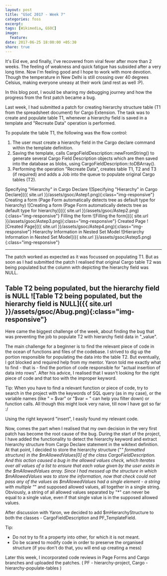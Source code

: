 ```yaml
---
layout: post
title: "GSoC 2017 - Week 7"
categories: foss
excerpt:
tags: [Wikimedia, GSOC]
image:
  feature:
date: 2017-06-25 18:00:00 +05:30
share: true
---
```

It's Eid eve, and finally, I've recovered from viral fever after more than 2 weeks. The feeling of weakness and quick fatigue has subsided after a very long time. Now I'm feeling good and I hope to work with more devotion. Though the temperature in New Delhi is still crossing over 40 degrees Celsius, making everyone uneasy at their work (and rest as well :P).

In this blog post, I would be sharing my debugging journey and how the progress from the first patch became a bug.

Last week, I had submitted a patch for creating hierarchy structure table (T1 from the spreadsheet document) for Cargo Extension. The task was to create and populate table T1, whenever a hierarchy field is saved in a template and "Recreate Data" operation is performed.

To populate the table T1, the following was the flow control:
1. The user must create a hierarchy field in the Cargo declare command within the template definition.
2. Saving the template, calls CargoFieldDescription::newFromString() to generate several Cargo Field Description objects which are then saved into the database as blobs, using CargoFieldDescription::toDBArray().
3. Performing the operation "Recreate Data", creates table T1, T2 and T3 (if required) and adds a Job into the queue to populate original Cargo tables (T2).

Specifying "Hierarchy" in Cargo Declare
![Specifying "Hierarchy" in Cargo Declare]({{ site.url }}/assets/gsoc/Astep1.png){:class="img-responsive"}
Creating a form (Page Form automatically detects tree as default type for hierarchy)
![Creating a form (Page Form automatically detects tree as default type for hierarchy)]({{ site.url }}/assets/gsoc/Astep2.png){:class="img-responsive"}
Filling the form
![Filling the form]({{ site.url }}/assets/gsoc/Astep3.png){:class="img-responsive"}
Created Page
![Created Page]({{ site.url }}/assets/gsoc/Astep4.png){:class="img-responsive"}
Hierarchy Information in Nested Set Model
![Hierarchy Information in Nested Set Model]({{ site.url }}/assets/gsoc/Astep5.png){:class="img-responsive"}

---
The patch worked as expected as it was focussed on populating T1. But as soon as I had submitted the patch I realised that original Cargo table T2 was being populated but the column with depicting the hierarchy field was NULL. 

Table T2 being populated, but the hierarchy field is NULL
![Table T2 being populated, but the hierarchy field is NULL]({{ site.url }}/assets/gsoc/Abug.png){:class="img-responsive"}
---

Here came the biggest challenge of the week, about finding the bug that was preventing the job to populate T2 with hierarchy field data in "_value".

The main challenge for a beginner is to find the relevant piece of code in the ocean of functions and files of the codebase. I strived to dig up the portion responsible for populating the data into the table T2. But eventually, I got blocked and required help from my mentor. Yaron told me exactly what to find - that is - find the portion of code responsible for "actual insertion of data into rows". After his advice, I realised that I wasn't looking for the right piece of code and that too with the improper keyword.

Tip: When you have to find a relevant function or piece of code, try to search in the project with the keywords of SQL query (as in my case), or the variable names (like " = $var" or "$var = " can help you filter down) or function calls. All though this might look very naive, till now I have got so far :/

Using the right keyword "insert", I easily found my relevant code.

Now, comes the part when I realised that my own decision in the very first patch has become the root cause of the bug. During the start of the project, I have added the functionality to detect the hierarchy keyword and extract hierarchy structure from Cargo Declare statement in the wikitext definition. At that point, I decided to store the hierarchy structure ("*" formatted structure) in the $mAllowedValues[0] of the class CargoFieldDescription. And this action caused a bug in the allowed values check, which iterates over all values of a list to ensure that each value given by the user exists in the $mAllowedValues array. Since I had messed up the structure in which $mAllowedValues was to store the information, now that check could not pass any of the values as $mAllowedValues had a single element - a string with multiple "*" and supposed allowed values, all together in a single string. Obviously, a string of all allowed values separated by "*" can never be equal to a single value, even if that single value is in the supposed allowed values.

After discussion with Yaron, we decided to add $mHierarchyStructure to both the classes - CargoFieldDescription and PF_TemplateField.

Tip: 
- Do not try to fit a property into other, for which it is not meant.
- Do be scared to modify code in order to preserve the organised structure (if you don't do that, you will end up creating a mess)

Later this week, I incorporated code reviews in Page Forms and Cargo branches and uploaded the patches. ( PF - hierarchy-project, Cargo - hierarchy-populate-tables )

